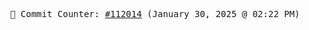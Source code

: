 <p align="center">
    <samp>
        📮 Commit Counter: <a href="https://github.com/Javascript-void0/Javascript-void0/commits/main">#112014</a> (January 30, 2025 @ 02:22 PM)
    </samp>
</p>